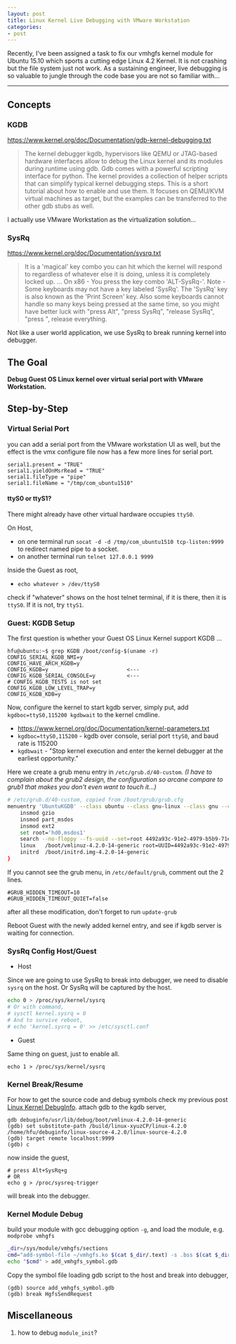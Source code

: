 ```yaml
---
layout: post
title: Linux Kernel Live Debugging with VMware Workstation
categories:
- post
---
```


Recently, I've been assigned a task to fix our vmhgfs kernel module for Ubuntu 15.10
which sports a cutting edge Linux 4.2 Kernel. It is not crashing but the file system
just not work. As a sustaining engineer, live debugging is so valuable to jungle through
the code base you are not so familiar with...

---

## Concepts ##

### KGDB ###
https://www.kernel.org/doc/Documentation/gdb-kernel-debugging.txt
> The kernel debugger kgdb, hypervisors like QEMU or JTAG-based hardware 
> interfaces allow to debug the Linux kernel and its modules during runtime 
> using gdb. Gdb comes with a powerful scripting interface for python. The 
> kernel provides a collection of helper scripts that can simplify typical 
> kernel debugging steps. This is a short tutorial about how to enable and use 
> them. It focuses on QEMU/KVM virtual machines as target, but the examples can 
> be transferred to the other gdb stubs as well. 

I actually use VMware Workstation as the virtualization solution...

### SysRq ###
https://www.kernel.org/doc/Documentation/sysrq.txt
> It is a 'magical' key combo you can hit which the kernel will respond to 
> regardless of whatever else it is doing, unless it is completely locked up. 
> ... 
> On x86   - You press the key combo 'ALT-SysRq-<command key>'. Note - Some 
>           keyboards may not have a key labeled 'SysRq'. The 'SysRq' key is 
>           also known as the 'Print Screen' key. Also some keyboards cannot 
>	   handle so many keys being pressed at the same time, so you might 
>	   have better luck with "press Alt", "press SysRq", "release SysRq", 
>	   "press <command key>", release everything. 

Not like a user world application, we use SysRq to break running kernel into debugger.

## The Goal ##
 __Debug Guest OS Linux kernel over virtual serial port with VMware Workstation.__

## Step-by-Step ##

### Virtual Serial Port ###
you can add a serial port from the VMware workstation UI as well, but the effect
is the vmx configure file now has a few more lines for serial port.

```text
serial1.present = "TRUE"
serial1.yieldOnMsrRead = "TRUE"
serial1.fileType = "pipe"
serial1.fileName = "/tmp/com_ubuntu1510"
```

#### ttyS0 or ttyS1? ####
There might already have other virtual hardware occupies `ttyS0`.

On Host,

* on one terminal run `socat -d -d /tmp/com_ubuntu1510 tcp-listen:9999` to redirect named pipe to a socket.
* on another terminal run `telnet 127.0.0.1 9999`

Inside the Guest as root,

* `echo whatever > /dev/ttyS0`

check if "whatever" shows on the host telnet terminal, if it is there, then it is `ttyS0`. If it is not, try `ttyS1`.

### Guest: KGDB Setup ###

The first question is whether your Guest OS Linux Kernel support KGDB ...

```text
hfu@ubuntu:~$ grep KGDB /boot/config-$(uname -r)
CONFIG_SERIAL_KGDB_NMI=y
CONFIG_HAVE_ARCH_KGDB=y
CONFIG_KGDB=y                         <---
CONFIG_KGDB_SERIAL_CONSOLE=y          <---
# CONFIG_KGDB_TESTS is not set
CONFIG_KGDB_LOW_LEVEL_TRAP=y
CONFIG_KGDB_KDB=y
```

Now, configure the kernel to start kgdb server, simply put, add `kgdboc=ttyS0,115200 kgdbwait` to the kernel cmdline.

* https://www.kernel.org/doc/Documentation/kernel-parameters.txt
* `kgdboc=ttyS0,115200` - kgdb over console, serial port `ttyS0`, and baud rate is 115200
* `kgdbwait` - "Stop kernel execution and enter the 			kernel debugger at the earliest opportunity."

Here we create a grub menu entry in `/etc/grub.d/40-custom`.
_(I have to complain about the grub2 design, the configuration so arcane compare to grub1 that makes you don't even want to touch it...)_

```bash
# /etc/grub.d/40-custom, copied from /boot/grub/grub.cfg
menuentry 'UbuntuKGDB' --class ubuntu --class gnu-linux --class gnu --class os $menuentry_id_option 'gnulinux-simple-4492a93c-91e2-4979-b5b9-71e32901511c' {
	insmod gzio
	insmod part_msdos
	insmod ext2
	set root='hd0,msdos1'
	search --no-floppy --fs-uuid --set=root 4492a93c-91e2-4979-b5b9-71e32901511c
	linux	/boot/vmlinuz-4.2.0-14-generic root=UUID=4492a93c-91e2-4979-b5b9-71e32901511c ro find_preseed=/preseed.cfg auto noprompt priority=critical locale=en_US kgdboc=ttyS0,115200 kgdbwait
	initrd	/boot/initrd.img-4.2.0-14-generic
}
```
If you cannot see the grub menu, in `/etc/default/grub`, comment out the 2 lines.

```
#GRUB_HIDDEN_TIMEOUT=10
#GRUB_HIDDEN_TIMEOUT_QUIET=false
```

after all these modification, don't forget to run `update-grub`

Reboot Guest with the newly added kernel entry, and see if kgdb server is waiting for connection.

### SysRq Config Host/Guest ###

* Host

Since we are going to use SysRq to break into debugger, we need to
disable `sysrq` on the host. Or SysRq will be captured by the host.

``` bash
echo 0 > /proc/sys/kernel/sysrq
# Or with command,
# sysctl kernel.sysrq = 0
# And to survive reboot,
# echo 'kernel.sysrq = 0' >> /etc/sysctl.conf
```

* Guest

Same thing on guest, just to enable all.
```
echo 1 > /proc/sys/kernel/sysrq
```

### Kernel Break/Resume ###

For how to get the source code and debug symbols check my previous post
[Linux Kernel DebugInfo](/post/2015/08/31/linux-kernel-dbuginfo.html). 
attach gdb to the kgdb server,

```
gdb debuginfo/usr/lib/debug/boot/vmlinux-4.2.0-14-generic
(gdb) set substitute-path /build/linux-xyuzCP/linux-4.2.0 /home/hfu/debuginfo/linux-source-4.2.0/linux-source-4.2.0
(gdb) target remote localhost:9999
(gdb) c
```

now inside the guest,

```
# press Alt+SysRq+g
# OR
echo g > /proc/sysreq-trigger
```

will break into the debugger.

### Kernel Module Debug ###
build your module with gcc debugging option `-g`, and load the module, e.g. `modprobe vmhgfs`

```bash
_dir=/sys/module/vmhgfs/sections
cmd="add-symbol-file ~/vmhgfs.ko $(cat $_dir/.text) -s .bss $(cat $_dir/.bss) -s .data $(cat $_dir/.data)"
echo "$cmd" > add_vmhgfs_symbol.gdb
```

Copy the symbol file loading gdb script to the host and break into debugger,

```
(gdb) source add_vmhgfs_symbol.gdb
(gdb) break HgfsSendRequest
```

## Miscellaneous ##
1. how to debug `module_init`?

